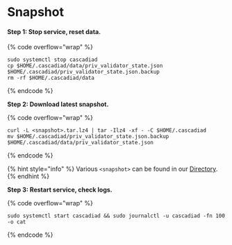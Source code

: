# Snapshot

#### **Step 1: Stop service, reset data.**

{% code overflow="wrap" %}
```
sudo systemctl stop cascadiad
cp $HOME/.cascadiad/data/priv_validator_state.json $HOME/.cascadiad/priv_validator_state.json.backup
rm -rf $HOME/.cascadiad/data
```
{% endcode %}



**Step 2: Download latest snapshot.**

{% code overflow="wrap" %}
```
curl -L <snapshot>.tar.lz4 | tar -Ilz4 -xf - -C $HOME/.cascadiad
mv $HOME/.cascadiad/priv_validator_state.json.backup $HOME/.cascadiad/data/priv_validator_state.json
```
{% endcode %}

{% hint style="info" %}
Various `<snapshot>` can be found in our [Directory](https://www.notion.so/cascadiafoundation/a560ef5f506847b2886148bd06428ca0?v=8d4e9324743949b5a3674d1675a609ae).&#x20;
{% endhint %}



**Step 3: Restart service, check logs.**

{% code overflow="wrap" %}
```
sudo systemctl start cascadiad && sudo journalctl -u cascadiad -fn 100 -o cat
```
{% endcode %}
